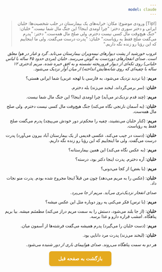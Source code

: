 ```yaml
---
model: claude
---
```


> [!Tip] ورودی
> موضوع: مکان: خرابه‌های یک بیمارستان در حلب شخصیت‌ها: خلبان ایرانی و دختر سوری دختر: "چرا اومدی اینجا؟ این جنگ مال شما نیست." خلبان: "جنگ هیچ‌وقت مال کسی نیست دخترم. ولی صلح مال همه‌ست." دختر: "پدرم می‌گفت صلح فقط یه رؤیاست." خلبان: "پدرت درست می‌گفت. ولی ما اینجاییم که این رؤیا رو زنده نگه داریم."

_غروب خورشید از پشت دیوارهای نیمه‌ویران بیمارستان می‌تابد. گرد و غبار در هوا معلق است. صدای انفجارهای دوردست به گوش می‌رسد. خلبان (مردی حدود ۴۵ ساله با لباس خلبانی) روی تکه‌ای از دیوار فروریخته نشسته و به افق خیره شده. مریم (دختری ۱۲ ساله با چفیه‌ای که روی شانه‌هایش انداخته) از میان آوار نزدیک می‌شود._

**مریم**: (با تردید نزدیک می‌شود، به فارسی با لهجه عربی) شما ایرانی هستی؟

**خلبان**: (سر برمی‌گرداند، لبخند می‌زند) بله دخترم.

**مریم**: (چند قدم نزدیک‌تر می‌آید) چرا اومدی اینجا؟ این جنگ مال شما نیست.

**خلبان**: (به آسمان نارنجی نگاه می‌کند) جنگ هیچ‌وقت مال کسی نیست دخترم. ولی صلح مال همه‌ست.

**مریم**: (کنار خلبان می‌نشیند، چفیه را محکم‌تر دور خودش می‌پیچد) پدرم می‌گفت صلح فقط یه رؤیاست.

**خلبان**: (دست در جیب می‌کند، عکسی قدیمی از یک بیمارستان آباد بیرون می‌آورد) پدرت درست می‌گفت. ولی ما اینجاییم که این رؤیا رو زنده نگه داریم.

**مریم**: (به عکس نگاه می‌کند) این همین بیمارستانه؟

**خلبان**: آره دخترم. پدرت اینجا دکتر بود، درسته؟

**مریم**: (با بغض) از کجا می‌دونی؟

**خلبان**: (عکس را به مریم می‌دهد) چون من قبلاً اینجا مجروح شده بودم. پدرت منو نجات داد.

_صدای انفجار نزدیک‌تری می‌آید. مریم از جا می‌پرد._

**مریم**: (با ترس) فکر می‌کنی یه روز دوباره مثل این عکس میشه؟

**خلبان**: (از جا بلند می‌شود، دستش را به سمت مریم دراز می‌کند) مطمئنم میشه. بیا بریم پناهگاه. امشب قراره دارو و غذا برسه.

**مریم**: (دست خلبان را می‌گیرد) پدرم همیشه می‌گفت فرشته‌ها از آسمون میان.

**خلبان**: (لبخند می‌زند) پدرت مرد دانایی بود.

_هر دو به سمت پناهگاه می‌روند. صدای هواپیمای باری از دور شنیده می‌شود._

<html dir="rtl" lang="fa"><head> <meta charset="UTF-8"> <style> .back-button { display: inline-block; padding: 15px 30px; background-color: rgb(229, 170, 31); color: white; text-decoration: none; border-radius: 8px; font-family: 'Vazirmatn', Tahoma, Geneva, Verdana, sans-serif; font-weight: bold; font-size: 16px; border: none; cursor: pointer; transition: background-color 0.3s ease; box-shadow: 0 2px 5px rgba(0,0,0,0.1); } .back-button:hover { background-color: rgb(205, 150, 25); box-shadow: 0 3px 8px rgba(0,0,0,0.2); } .button-container { display: flex; justify-content: center; align-items: center;} </style></head><body> <div class="button-container"> <button class="back-button" onclick="window.history.back()" aria-label="بازگشت به صفحه قبل"> بازگشت به صفحه قبل </button> </div></body></html>